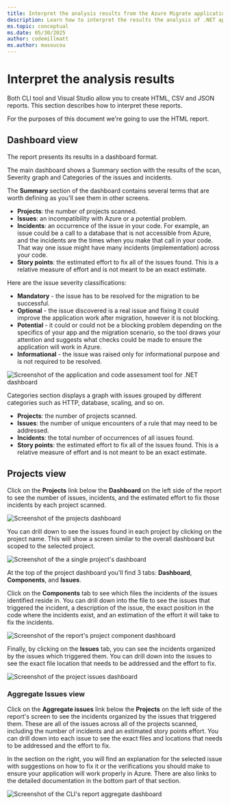 ```yaml
---
title: Interpret the analysis results from the Azure Migrate application and code assessment for .NET
description: Learn how to interpret the results the analysis of .NET applications with the Azure Migrate application and code assessment tool.
ms.topic: conceptual
ms.date: 05/30/2025
author: codemillmatt
ms.author: masoucou
---
```


# Interpret the analysis results

Both CLI tool and Visual Studio allow you to create HTML, CSV and JSON reports. This section describes how to interpret these reports.

For the purposes of this document we're going to use the HTML report.

## Dashboard view

The report presents its results in a dashboard format.

The main dashboard shows a Summary section with the results of the scan, Severity graph and Categories of the issues and incidents.

The **Summary** section of the dashboard contains several terms that are worth defining as you'll see them in other screens.

* **Projects**: the number of projects scanned.
* **Issues**: an incompatibility with Azure or a potential problem.
* **Incidents**: an occurrence of the issue in your code. For example, an issue could be a call to a database that is not accessible from Azure, and the incidents are the times when you make that call in your code. That way one issue might have many incidents (implementation) across your code.
* **Story points**: the estimated effort to fix all of the issues found. This is a relative measure of effort and is not meant to be an exact estimate.

Here are the issue severity classifications:

* **Mandatory** - the issue has to be resolved for the migration to be successful.
* **Optional** - the issue discovered is a real issue and fixing it could improve the application work after migration, however it is not blocking.
* **Potential** - it could or could not be a blocking problem depending on the specifics of your app and the migration scenario, so the tool draws your attention and suggests what checks could be made to ensure the application will work in Azure.
* **Informational** - the issue was raised only for informational purpose and is not required to be resolved.

![Screenshot of the application and code assessment tool for .NET dashboard](./media/report/dashboard.png)

Categories section displays a graph with issues grouped by different categories such as HTTP, database, scaling, and so on.

* **Projects**: the number of projects scanned.
* **Issues**: the number of unique encounters of a rule that may need to be addressed.
* **Incidents**: the total number of occurrences of all issues found.
* **Story points**: the estimated effort to fix all of the issues found. This is a relative measure of effort and is not meant to be an exact estimate.

## Projects view

Click on the **Projects** link below the **Dashboard** on the left side of the report to see the number of issues, incidents, and the estimated effort to fix those incidents by each project scanned.

![Screenshot of the projects dashboard](./media/report/projects-overview.png)

You can drill down to see the issues found in each project by clicking on the project name. This will show a screen similar to the overall dashboard but scoped to the selected project.

![Screenshot of the a single project's dashboard](./media/report/project-dashboard-details.png)

At the top of the project dashboard you'll find 3 tabs: **Dashboard**, **Components**, and **Issues**.

Click on the **Components** tab to see which files the incidents of the issues identified reside in. You can drill down into the file to see the issues that triggered the incident, a description of the issue, the exact position in the code where the incidents exist, and an estimation of the effort it will take to fix the incidents.

![Screenshot of the report's project component dashboard](./media/report/project-component.png)

Finally, by clicking on the **Issues** tab, you can see the incidents organized by the issues which triggered them. You can drill down into the issues to see the exact file location that needs to be addressed and the effort to fix.

![Screenshot of the project issues dashboard](./media/report/project-issue.png)

### Aggregate Issues view

Click on the **Aggregate issues** link below the **Projects** on the left side of the report's screen to see the incidents organized by the issues that triggered them. These are all of the issues across all of the projects scanned, including the number of incidents and an estimated story points effort. You can drill down into each issue to see the exact files and locations that needs to be addressed and the effort to fix.

In the section on the right, you will find an explanation for the selected issue with suggestions on how to fix it or the verifications you should make to ensure your application will work properly in Azure. There are also links to the detailed documentation in the bottom part of that section.

![Screenshot of the CLI's report aggregate dashboard](./media/report/aggregate-dashboard.png)
